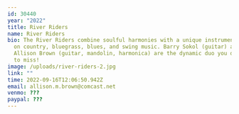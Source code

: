```yaml
---
id: 30440
year: "2022"
title: River Riders
name: River Riders
bio: The River Riders combine soulful harmonies with a unique instrumental spin
  on country, bluegrass, blues, and swing music. Barry Sokol (guitar) and
  Allison Brown (guitar, mandolin, harmonica) are the dynamic duo you don’t want
  to miss!
image: /uploads/river-riders-2.jpg
link: ""
time: 2022-09-16T12:06:50.942Z
email: allison.m.brown@comcast.net
venmo: ???
paypal: ???
---
```

